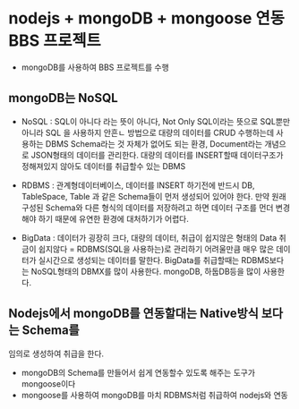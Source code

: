 # nodejs + mongoDB + mongoose 연동 BBS 프로젝트
* mongoDB를 사용하여 BBS 프로젝트를 수행

## mongoDB는 NoSQL
* NoSQL : SQL이 아니다 라는 뜻이 아니다, Not Only SQL이라는 뜻으로
SQL뿐만 아니라 SQL 을 사용하지 안흔ㄴ 방법으로 대량의 데이터를 CRUD
수행하는데 사용하는 DBMS
Schema라는 것 자체가 없어도 되는 환경, Document라는 개념으로
JSON형태의 데이터를 관리한다.
대량의 데이터를 INSERT할때 데이터구조가 정해져있지 않아도
데이터를 취급할수 있는 DBMS
* RDBMS : 관계형데이터베이스, 데이터를 INSERT 하기전에 반드시 DB,
TableSpace, Table 과 같은 Schema들이 먼저 생성되어 있어야 한다.
만약 원래 구성된 Schema와 다른 형식의 데이터를 저장하려고 하면
데이터 구조를 먼더 변경해야 하기 때문에 유연한 환경에 대처하기가
어렵다.

* BigData : 데이터가 굉장히 크다, 대량의 데이터, 취급이 쉽지않은 
형태의 Data
취금이 쉽지않다 = RDBMS(SQL을 사용하는)로 관리하기 어려울만큼
매우 많은 데이터가 실시간으로 생성되는 데이터를 말한다.
BigData를  취급할때는 RDBMS보다는 NoSQL형태의 DBMX를 많이 
사용한다.
mongoDB, 하둡DB등을 많이 사용한다.

## Nodejs에서 mongoDB를 연동할대는 Native방식 보다는 Schema를
임의로 생성하여 취급을 한다.

- mongoDB의 Schema를 만들어서 쉽게 연동할수 있도록 해주는 도구가
mongoose이다
- mongoose를 사용하여 mongoDB를 마치 RDBMS처럼 취급하여 nodejs와
연동